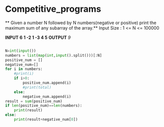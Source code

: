 # Competitive_programs
** Given a number N followed by N numbers(negative or positive) print the maximum sum of any subarray of the array.**
Input Size : 1 <= N <= 100000

**INPUT**
**6**
**1 -2 1 -3 4 5**
**OUTPUT**
*9*

```python

N=int(input())
numbers = list(map(int,input().split()))[:N]
positive_num = []
negative_num=[]
for i in numbers:
    #print(i)
    if i>0:
        positive_num.append(i)
        #print(total)
    else:
        negative_num.append(i)
result = sum(positive_num)
if len(positive_num)==len(numbers):
    print(result)
else:
    print(result+negative_num[0])
```
